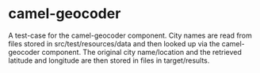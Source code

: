 camel-geocoder
===========

A test-case for the camel-geocoder component. City names are read from files
stored in src/test/resources/data and then looked up via the camel-geocoder
component. The original city name/location and the retrieved latitude and
longitude are then stored in files in target/results.

